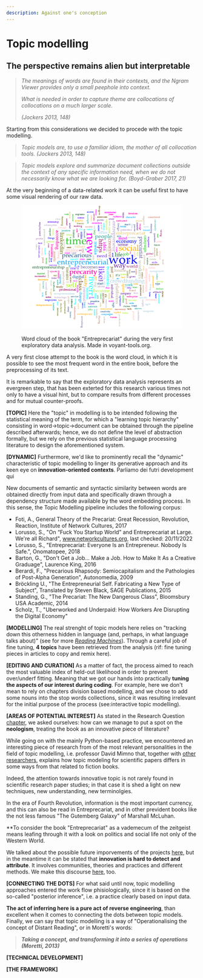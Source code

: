 ```yaml
---
description: Against one's conception
---
```


# Topic modelling

## The perspective remains alien but interpretable

> _The meanings of words are found in their contexts, and the Ngram Viewer provides only a small peephole into context._&#x20;
>
> _What is needed in order to capture theme are collocations of collocations on a much larger scale._&#x20;
>
> _(Jockers 2013, 148)_

Starting from this considerations we decided to procede with the topic modelling.

> _Topic models are, to use a familiar idiom, the mother of all collocation tools. (Jockers 2013, 148)_

> _Topic models explore and summarize document collections outside the context of any specific information need, when we do not necessarily know what we are looking for. (Boyd-Graber 2017, 21)_

At the very beginning of a data-related work it can be useful first to have some visual rendering of our raw data.

<figure><img src=".gitbook/assets/exploratoryDataAnalysis_entreprecariat.png" alt=""><figcaption><p>Word cloud of the book "Entreprecariat" during the very first exploratory data analysis. Made in voyant-tools.org.</p></figcaption></figure>

A very first close attempt to the book is the word cloud, in which it is possible to see the most frequent word in the entire book, before the preprocessing of its text.

It is remarkable to say that the exploratory data analysis represents an evergreen step, that has been exterted for this research various times not only to have a visual hint, but to compare results from different processes and for mutual counter-proofs.

**\[TOPIC]** Here the "topic" in modelling is to be intended following the statistical meaning of the term, for which a "learning topic hierarchy" consisting in word->topic->document can be obtained through the pipeline described afterwards; hence, we do not define the level of abstraction formally, but we rely on the previous statistical language processing literature to design the aforementioned system.

**\[DYNAMIC]** Furthermore, we'd like to prominently recall the "dynamic" characteristic of topic modelling to linger its generative approach and its keen eye on **innovation-oriented contexts**. Parliamo dei futri development qui

New documents of semantic and syntactic similarity between words are obtained directly from input data and specifically drawn through a dependency structure made available by the word embedding process. In this sense, the Topic Modelling pipeline includes the following corpus:

- Foti, A., General Theory of the Precariat: Great Recession, Revolution, Reaction, Institute of Network Cultures, 2017
- Lorusso, S., "On “Fuck You Startup World” and Entreprecariat at Large. We're all Richard", www.networkcultures.org, last checked: 20/11/2022
- Lorusso, S., "Entreprecariat: Everyone Is an Entrepreneur. Nobody Is Safe.", Onomatopee, 2018
- Barton, G., "Don't Get a Job... Make a Job. How to Make It As a Creative Graduage", Laurence King, 2016
- Berardi, F., "Precarious Rhapsody: Semiocapitalism and the Pathologies of Post-Alpha Generation", Autonomedia, 2009
- Bröckling U., "The Entrepreneurial Self. Fabricating a New Type of Subject", Translated by Steven Black, SAGE Publications, 2015
- Standing, G., "The Precariat: The New Dangerous Class", Bloomsbury USA Academic, 2014
- Scholz, T., "Uberworked and Underpaid: How Workers Are Disrupting the Digital Economy"

**\[MODELLING]** The real strenght of topic models here relies on "tracking down this otherness hidden in language (and, perhaps, in what language talks about)" (see for more [_Reading Machines_](bibliography.md)). Through a careful job of fine tuning, **4 topics** have been retrieved from the analysis (rif: fine tuning pieces in articles to copy and remix here).

**\[EDITING AND CURATION]** As a matter of fact, the process aimed to reach the most valuable index of held-out likelihood in order to prevent over/underf fitting. Meaning that we got our hands into practically **tuning the aspects of our interest during coding**. For example, here we don't mean to rely on chapters division based modelling, and we chose to add some nouns into the stop words collections, since it was resulting irrelevant for the initial purpose of the process (see:interactive topic modelling).

**\[AREAS OF POTENTIAL INTEREST]** As stated in the Research Question [chapter](the-project/research-questions.md), we asked ourselves: how can we manage to put a spot on the **neologism**, treating the book as an innovative piece of literature?

While going on with the mainly Python-based practice, we encountered an interesting piece of research from of the most relevant personalities in the field of topic modelling, i.e. professor David Mimno that, together with [other researchers](bibliography.md), explains how topic modeling for scientific papers differs in some ways from that related to fiction books.

Indeed, the attention towards innovative topic is not rarely found in scientific research paper studies; in that case it is shed a light on new techniques, new understanding, new terminolgies.

In the era of Fourth Revolution, information is the most important currency, and this can also be read in Entreprecariat, and in other prevident books like the not less famous "The Gutemberg Galaxy" of Marshall McLuhan. &#x20;

**To consider the book "Entreprecariat" as a vademecum of the zeitgeist means leafing through it with a look on politics and social life not only of the Western World.

We talked about the possible future imporvements of the projects [here](conclusions.md), but in the meantime it can be stated that **innovation is hard to detect and attribute**. It involves communities, theories and practices and different methods.  We make this discourse [here](the-project/introduction.md), too.

**\[CONNECTING THE DOTS]** For what said until now, topic modelling approaches entered the work flow phisiologically, since it is based on the so-called "posterior inference", i.e. a practice clearly based on input data.&#x20;

**The act of inferring here is a pure act of reverse engineering**, than excellent when it comes to connecting the dots between topic models. Finally, we can say that topic modelling is a way of "Operationalising the concept of Distant Reading", or in Moretti's words:

> _**Taking a concept, and transforming it into a series of operations (Moretti, 2013)**_

**\[TECHNICAL DEVELOPMENT]**

**\[THE FRAMEWORK]**







